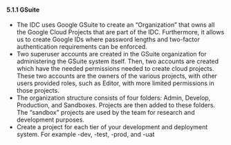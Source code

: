 #### 5.1.1 GSuite

* The IDC uses Google GSuite to create an “Organization” that owns all the Google Cloud Projects 
  that are part of the IDC. Furthermore, it allows us to create Google IDs where password 
  lengths and two-factor authentication requirements can be enforced.
* Two superuser accounts are created in the GSuite organization for administering the GSuite 
  system itself. Then, two accounts are created which have the needed permissions needed 
  to create cloud projects. These two accounts are the owners of the various projects, with 
  other users provided roles, such as Editor, with more limited permissions in those projects.
* The organization structure consists of four folders: Admin, Develop, Production, and Sandboxes.
  Projects are then added to these folders. The “sandbox” projects are used by the team for 
  research and development purposes.
* Create a project for each tier of your development and deployment system. For example <myproj>-dev, 
  <myproj>-test, <myproj>-prod, and <myproj>-uat
